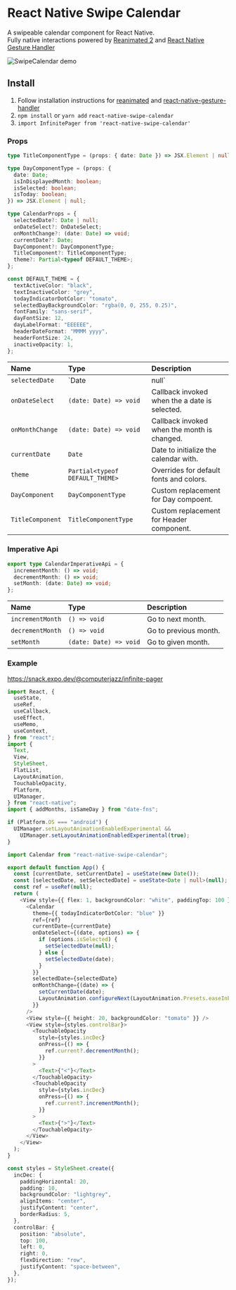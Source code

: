 # React Native Swipe Calendar

A swipeable calendar component for React Native.<br />
Fully native interactions powered by [Reanimated 2](https://github.com/kmagiera/react-native-reanimated) and [React Native Gesture Handler](https://github.com/kmagiera/react-native-gesture-handler)

![SwipeCalendar demo](https://i.imgur.com/euilErV.gif)

## Install

1. Follow installation instructions for [reanimated](https://github.com/kmagiera/react-native-reanimated) and [react-native-gesture-handler](https://github.com/kmagiera/react-native-gesture-handler)
2. `npm install` or `yarn add` `react-native-swipe-calendar`
3. `import InfinitePager from 'react-native-swipe-calendar'`

### Props

```typescript
type TitleComponentType = (props: { date: Date }) => JSX.Element | null;

type DayComponentType = (props: {
  date: Date;
  isInDisplayedMonth: boolean;
  isSelected: boolean;
  isToday: boolean;
}) => JSX.Element | null;

type CalendarProps = {
  selectedDate?: Date | null;
  onDateSelect?: OnDateSelect;
  onMonthChange?: (date: Date) => void;
  currentDate?: Date;
  DayComponent?: DayComponentType;
  TitleComponent?: TitleComponentType;
  theme?: Partial<typeof DEFAULT_THEME>;
};

const DEFAULT_THEME = {
  textActiveColor: "black",
  textInactiveColor: "grey",
  todayIndicatorDotColor: "tomato",
  selectedDayBackgroundColor: "rgba(0, 0, 255, 0.25)",
  fontFamily: "sans-serif",
  dayFontSize: 12,
  dayLabelFormat: "EEEEEE",
  headerDateFormat: "MMMM yyyy",
  headerFontSize: 24,
  inactiveOpacity: 1,
};
```

| Name             | Type                            |Description    |
| :--------------- | :------------------------------ | :------- |
| `selectedDate`   | `Date                           | null`                                         | Calendar date to be marked as "selected". |
| `onDateSelect`   | `(date: Date) => void`          | Callback invoked when the a date is selected. |
| `onMonthChange`  | `(date: Date) => void`          | Callback invoked when the month is changed.   |
| `currentDate`    | `Date`                          | Date to initialize the calendar with.         |
| `theme`          | `Partial<typeof DEFAULT_THEME>` | Overrides for default fonts and colors.       |
| `DayComponent`   | `DayComponentType`              | Custom replacement for Day compoent.         |
| `TitleComponent` | `TitleComponentType`            | Custom replacement for Header component.      |

### Imperative Api

```typescript
export type CalendarImperativeApi = {
  incrementMonth: () => void;
  decrementMonth: () => void;
  setMonth: (date: Date) => void;
};
```

| Name             | Type                   | Description           |
| :--------------- | :--------------------- | :-------------------- |
| `incrementMonth` | `() => void`           | Go to next month.     |
| `decrementMonth` | `() => void`           | Go to previous month. |
| `setMonth`       | `(date: Date) => void` | Go to given month.    |

### Example

https://snack.expo.dev/@computerjazz/infinite-pager

```typescript
import React, {
  useState,
  useRef,
  useCallback,
  useEffect,
  useMemo,
  useContext,
} from "react";
import {
  Text,
  View,
  StyleSheet,
  FlatList,
  LayoutAnimation,
  TouchableOpacity,
  Platform,
  UIManager,
} from "react-native";
import { addMonths, isSameDay } from "date-fns";

if (Platform.OS === "android") {
  UIManager.setLayoutAnimationEnabledExperimental &&
    UIManager.setLayoutAnimationEnabledExperimental(true);
}

import Calendar from "react-native-swipe-calendar";

export default function App() {
  const [currentDate, setCurrentDate] = useState(new Date());
  const [selectedDate, setSelectedDate] = useState<Date | null>(null);
  const ref = useRef(null);
  return (
    <View style={{ flex: 1, backgroundColor: "white", paddingTop: 100 }}>
      <Calendar
        theme={{ todayIndicatorDotColor: "blue" }}
        ref={ref}
        currentDate={currentDate}
        onDateSelect={(date, options) => {
          if (options.isSelected) {
            setSelectedDate(null);
          } else {
            setSelectedDate(date);
          }
        }}
        selectedDate={selectedDate}
        onMonthChange={(date) => {
          setCurrentDate(date);
          LayoutAnimation.configureNext(LayoutAnimation.Presets.easeInEaseOut);
        }}
      />
      <View style={{ height: 20, backgroundColor: "tomato" }} />
      <View style={styles.controlBar}>
        <TouchableOpacity
          style={styles.incDec}
          onPress={() => {
            ref.current?.decrementMonth();
          }}
        >
          <Text>{"<"}</Text>
        </TouchableOpacity>
        <TouchableOpacity
          style={styles.incDec}
          onPress={() => {
            ref.current?.incrementMonth();
          }}
        >
          <Text>{">"}</Text>
        </TouchableOpacity>
      </View>
    </View>
  );
}

const styles = StyleSheet.create({
  incDec: {
    paddingHorizontal: 20,
    padding: 10,
    backgroundColor: "lightgrey",
    alignItems: "center",
    justifyContent: "center",
    borderRadius: 5,
  },
  controlBar: {
    position: "absolute",
    top: 100,
    left: 0,
    right: 0,
    flexDirection: "row",
    justifyContent: "space-between",
  },
});
```
